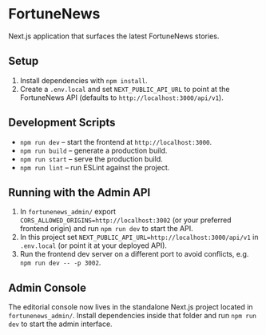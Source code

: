 # FortuneNews

Next.js application that surfaces the latest FortuneNews stories.

## Setup

1. Install dependencies with `npm install`.
2. Create a `.env.local` and set `NEXT_PUBLIC_API_URL` to point at the FortuneNews API (defaults to `http://localhost:3000/api/v1`).

## Development Scripts

- `npm run dev` – start the frontend at `http://localhost:3000`.
- `npm run build` – generate a production build.
- `npm run start` – serve the production build.
- `npm run lint` – run ESLint against the project.

## Running with the Admin API

1. In `fortunenews_admin/` export `CORS_ALLOWED_ORIGINS=http://localhost:3002`
   (or your preferred frontend origin) and run `npm run dev` to start the API.
2. In this project set `NEXT_PUBLIC_API_URL=http://localhost:3000/api/v1` in
   `.env.local` (or point it at your deployed API).
3. Run the frontend dev server on a different port to avoid conflicts, e.g.
   `npm run dev -- -p 3002`.

## Admin Console

The editorial console now lives in the standalone Next.js project located in `fortunenews_admin/`. Install dependencies inside that folder and run `npm run dev` to start the admin interface.
